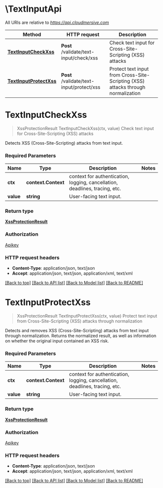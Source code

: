 # \TextInputApi

All URIs are relative to *https://api.cloudmersive.com*

Method | HTTP request | Description
------------- | ------------- | -------------
[**TextInputCheckXss**](TextInputApi.md#TextInputCheckXss) | **Post** /validate/text-input/check/xss | Check text input for Cross-Site-Scripting (XSS) attacks
[**TextInputProtectXss**](TextInputApi.md#TextInputProtectXss) | **Post** /validate/text-input/protect/xss | Protect text input from Cross-Site-Scripting (XSS) attacks through normalization


# **TextInputCheckXss**
> XssProtectionResult TextInputCheckXss(ctx, value)
Check text input for Cross-Site-Scripting (XSS) attacks

Detects XSS (Cross-Site-Scripting) attacks from text input.

### Required Parameters

Name | Type | Description  | Notes
------------- | ------------- | ------------- | -------------
 **ctx** | **context.Context** | context for authentication, logging, cancellation, deadlines, tracing, etc.
  **value** | **string**| User-facing text input. | 

### Return type

[**XssProtectionResult**](XssProtectionResult.md)

### Authorization

[Apikey](../README.md#Apikey)

### HTTP request headers

 - **Content-Type**: application/json, text/json
 - **Accept**: application/json, text/json, application/xml, text/xml

[[Back to top]](#) [[Back to API list]](../README.md#documentation-for-api-endpoints) [[Back to Model list]](../README.md#documentation-for-models) [[Back to README]](../README.md)

# **TextInputProtectXss**
> XssProtectionResult TextInputProtectXss(ctx, value)
Protect text input from Cross-Site-Scripting (XSS) attacks through normalization

Detects and removes XSS (Cross-Site-Scripting) attacks from text input through normalization.  Returns the normalized result, as well as information on whether the original input contained an XSS risk.

### Required Parameters

Name | Type | Description  | Notes
------------- | ------------- | ------------- | -------------
 **ctx** | **context.Context** | context for authentication, logging, cancellation, deadlines, tracing, etc.
  **value** | **string**| User-facing text input. | 

### Return type

[**XssProtectionResult**](XssProtectionResult.md)

### Authorization

[Apikey](../README.md#Apikey)

### HTTP request headers

 - **Content-Type**: application/json, text/json
 - **Accept**: application/json, text/json, application/xml, text/xml

[[Back to top]](#) [[Back to API list]](../README.md#documentation-for-api-endpoints) [[Back to Model list]](../README.md#documentation-for-models) [[Back to README]](../README.md)

